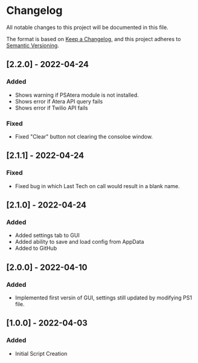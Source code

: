 # Changelog
All notable changes to this project will be documented in this file.

The format is based on [Keep a Changelog](https://keepachangelog.com/en/1.0.0/),
and this project adheres to [Semantic Versioning](https://semver.org/spec/v2.0.0.html).

## [2.2.0] - 2022-04-24
### Added
- Shows warning if PSAtera module is not installed.
- Shows error if Atera API query fails
- Shows error if Twilio API fails

### Fixed
- Fixed "Clear" button not clearing the consoloe window.

## [2.1.1] - 2022-04-24
### Fixed
- Fixed bug in which Last Tech on call would result in a blank name.

## [2.1.0] - 2022-04-24
### Added
- Added settings tab to GUI
- Added ability to save and load config from AppData
- Added to GitHub

## [2.0.0] - 2022-04-10
### Added
- Implemented first versin of GUI, settings still updated by modifying PS1 file.

## [1.0.0] - 2022-04-03
### Added
- Initial Script Creation
